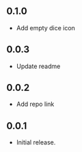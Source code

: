 ## 0.1.0

* Add empty dice icon

## 0.0.3

* Update readme

## 0.0.2

* Add repo link

## 0.0.1

* Initial release.
